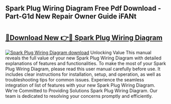 ## Spark Plug Wiring Diagram Free Pdf Download - Part-G1d New Repair Owner Guide iFANt

# <h2><a href="http://dfiaw9f.blite.top/?on=Spark+Plug+Wiring+Diagram">🔗Download New 👉🔴 Spark Plug Wiring Diagram</a></h2>

[![Spark Plug Wiring Diagram download](https://i.imgur.com/lujVjoI.png)](http://dfiaw9f.blite.top/?on=Spark+Plug+Wiring+Diagram)
Unlocking Value This manual reveals the full value of your new Spark Plug Wiring Diagram with detailed explanations of features and functionalities. To make the most of your Spark Plug Wiring Diagram, please read this user manual carefully before use. It includes clear instructions for installation, setup, and operation, as well as troubleshooting tips for common issues. Experience the seamless integration of list of features with your new Spark Plug Wiring Diagram. We're Committed to Providing Solutions Spark Plug Wiring Diagram. Our team is dedicated to resolving your concerns promptly and efficiently.
